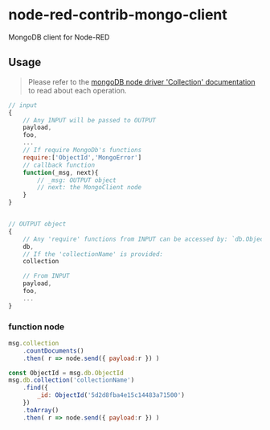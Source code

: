 # node-red-contrib-mongo-client
MongoDB client for Node-RED


## Usage
> Please refer to the [mongoDB node driver 'Collection' documentation](http://mongodb.github.io/node-mongodb-native/3.0/api/Collection.html) to read about each operation.


```js
// input
{
    // Any INPUT will be passed to OUTPUT
    payload,
    foo,
    ...
    // If require MongoDb's functions
    require:['ObjectId','MongoError']
    // callback function
    function(_msg, next){
        // _msg: OUTPUT object
        // next: the MongoClient node
    }
}


// OUTPUT object
{
    // Any 'require' functions from INPUT can be accessed by: `db.ObjectId(...)`
    db,
    // If the 'collectionName' is provided:
    collection

    // From INPUT
    payload,
    foo,
    ...
}

```

### function node
```js
msg.collection
    .countDocuments()
    .then( r => node.send({ payload:r }) )

const ObjectId = msg.db.ObjectId
msg.db.collection('collectionName')
    .find({
        _id: ObjectId('5d2d8fba4e15c14483a71500')
    })
    .toArray()
    .then( r => node.send({ payload:r }) )

```